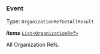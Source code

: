

### Event

Type: `OrganizationRefGetAllResult`



  
<article>

***items*** [`List<OrganizationRef>`](#organizationref) 

All Organization Refs.

</article>

